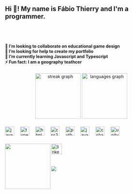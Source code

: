 <h2 align="left">Hi 👋! My name is Fábio Thierry and I'm a programmer.</h2>

###

<br clear="both">
<h4 align="left"><br>👯 I’m looking to collaborate on educational game design<br>🤝 I’m looking for help to create my portfolio<br>🌱 I’m currently learning Javascript and Typescript<br>⚡ Fun fact: I am a geography teathcer</h4>

###

<div align="center">
<!--   <img src="https://github-readme-stats.vercel.app/api?username=FabioThierry&hide_title=false&hide_rank=false&show_icons=true&include_all_commits=true&count_private=true&disable_animations=false&theme=dark&locale=en&hide_border=false" height="150" alt="stats graph"  /> -->
  <img src="https://streak-stats.demolab.com?user=FabioThierry&locale=en&mode=daily&theme=dark&hide_border=false&border_radius=5" height="150" alt="streak graph"  />
  <img src="https://github-readme-stats.vercel.app/api/top-langs?username=FabioThierry&locale=en&hide_title=false&layout=compact&card_width=320&langs_count=5&theme=dark&hide_border=false" height="150" alt="languages graph"  />
</div>

###

<div align="left">
  <img src="https://cdn.jsdelivr.net/gh/devicons/devicon/icons/javascript/javascript-original.svg" height="30" alt="javascript logo"  />
  <img width="12" />
  <img src="https://cdn.jsdelivr.net/gh/devicons/devicon/icons/typescript/typescript-original.svg" height="30" alt="typescript logo"  />
  <img width="12" />
  <img src="https://cdn.jsdelivr.net/gh/devicons/devicon/icons/html5/html5-original.svg" height="30" alt="html5 logo"  />
  <img width="12" />
  <img src="https://cdn.jsdelivr.net/gh/devicons/devicon/icons/css3/css3-original.svg" height="30" alt="css3 logo"  />
  <img width="12" />
  <img src="https://cdn.jsdelivr.net/gh/devicons/devicon/icons/python/python-original.svg" height="30" alt="python logo"  />
  <img width="12" />
  <img src="https://cdn.jsdelivr.net/gh/devicons/devicon/icons/java/java-original.svg" height="30" alt="java logo"  />
  <img width="12" />
  <img src="https://cdn.jsdelivr.net/gh/devicons/devicon/icons/csharp/csharp-original.svg" height="30" alt="csharp logo"  />
  <img width="12" />
   <img src="https://cdn.jsdelivr.net/gh/devicons/devicon/icons/unity/unity-original.svg" height="30" alt="unity logo"  />
</div>

###

<img align="left" height="150" src="https://media.giphy.com/media/v1.Y2lkPTc5MGI3NjExNnZsOWl6N2poOW4waDRvMWRkZWJhd3d6ZnR3NjM4aHE1OWcwcnJ2eCZlcD12MV9pbnRlcm5hbF9naWZfYnlfaWQmY3Q9Zw/RoNmZIBPoT54c8rYZt/giphy.gif"  />

###

<div align="left">
  <img src="https://img.shields.io/static/v1?message=LinkedIn&logo=linkedin&label=&color=0077B5&logoColor=white&labelColor=&style=for-the-badge" height="35" alt="linkedin logo"  />
</div>

###

<br clear="center">

<img align="left" src="https://profile-counter.glitch.me/FabioThierry/count.svg?"  />

####
